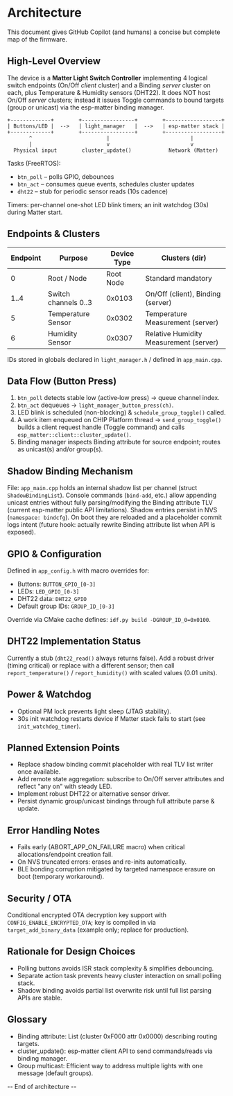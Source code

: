 # Architecture

This document gives GitHub Copilot (and humans) a concise but complete map of the firmware.

## High-Level Overview

The device is a **Matter Light Switch Controller** implementing 4 logical switch endpoints (On/Off *client* cluster) and a Binding *server* cluster on each, plus Temperature & Humidity sensors (DHT22). It does NOT host On/Off *server* clusters; instead it issues Toggle commands to bound targets (group or unicast) via the esp-matter binding manager.

```
+-------------+        +-----------------+        +------------------+
| Buttons/LED |  -->   | light_manager   |  -->   | esp-matter stack |
+-------------+        +-----------------+        +------------------+
       ^                        |                          |
       |                        v                          v
  Physical input        cluster_update()            Network (Matter)
```

Tasks (FreeRTOS):
* `btn_poll` – polls GPIO, debounces
* `btn_act` – consumes queue events, schedules cluster updates
* `dht22` – stub for periodic sensor reads (10s cadence)

Timers: per-channel one-shot LED blink timers; an init watchdog (30s) during Matter start.

## Endpoints & Clusters

| Endpoint | Purpose                | Device Type | Clusters (dir)                              |
|----------|------------------------|-------------|----------------------------------------------|
| 0        | Root / Node            | Root Node   | Standard mandatory                           |
| 1..4     | Switch channels 0..3   | 0x0103      | On/Off (client), Binding (server)            |
| 5        | Temperature Sensor     | 0x0302      | Temperature Measurement (server)             |
| 6        | Humidity Sensor        | 0x0307      | Relative Humidity Measurement (server)       |

IDs stored in globals declared in `light_manager.h` / defined in `app_main.cpp`.

## Data Flow (Button Press)
1. `btn_poll` detects stable low (active‑low press) -> queue channel index.
2. `btn_act` dequeues -> `light_manager_button_press(ch)`.
3. LED blink is scheduled (non-blocking) & `schedule_group_toggle()` called.
4. A work item enqueued on CHIP Platform thread -> `send_group_toggle()` builds a client request handle (Toggle command) and calls `esp_matter::client::cluster_update()`.
5. Binding manager inspects Binding attribute for source endpoint; routes as unicast(s) and/or group(s).

## Shadow Binding Mechanism
File: `app_main.cpp` holds an internal shadow list per channel (struct `ShadowBindingList`). Console commands (`bind-add`, etc.) allow appending unicast entries without fully parsing/modifying the Binding attribute TLV (current esp-matter public API limitations). Shadow entries persist in NVS (`namespace: bindcfg`). On boot they are reloaded and a placeholder commit logs intent (future hook: actually rewrite Binding attribute list when API is exposed).

## GPIO & Configuration
Defined in `app_config.h` with macro overrides for:
* Buttons: `BUTTON_GPIO_[0-3]`
* LEDs: `LED_GPIO_[0-3]`
* DHT22 data: `DHT22_GPIO`
* Default group IDs: `GROUP_ID_[0-3]`

Override via CMake cache defines: `idf.py build -DGROUP_ID_0=0x0100`.

## DHT22 Implementation Status
Currently a stub (`dht22_read()` always returns false). Add a robust driver (timing critical) or replace with a different sensor; then call `report_temperature()` / `report_humidity()` with scaled values (0.01 units).

## Power & Watchdog
* Optional PM lock prevents light sleep (JTAG stability).
* 30s init watchdog restarts device if Matter stack fails to start (see `init_watchdog_timer`).

## Planned Extension Points
* Replace shadow binding commit placeholder with real TLV list writer once available.
* Add remote state aggregation: subscribe to On/Off server attributes and reflect "any on" with steady LED.
* Implement robust DHT22 or alternative sensor driver.
* Persist dynamic group/unicast bindings through full attribute parse & update.

## Error Handling Notes
* Fails early (ABORT_APP_ON_FAILURE macro) when critical allocations/endpoint creation fail.
* On NVS truncated errors: erases and re-inits automatically.
* BLE bonding corruption mitigated by targeted namespace erasure on boot (temporary workaround).

## Security / OTA
Conditional encrypted OTA decryption key support with `CONFIG_ENABLE_ENCRYPTED_OTA`; key is compiled in via `target_add_binary_data` (example only; replace for production).

## Rationale for Design Choices
* Polling buttons avoids ISR stack complexity & simplifies debouncing.
* Separate action task prevents heavy cluster interaction on small polling stack.
* Shadow binding avoids partial list overwrite risk until full list parsing APIs are stable.

## Glossary
* Binding attribute: List (cluster 0xF000 attr 0x0000) describing routing targets.
* cluster_update(): esp-matter client API to send commands/reads via binding manager.
* Group multicast: Efficient way to address multiple lights with one message (default groups).

-- End of architecture --
